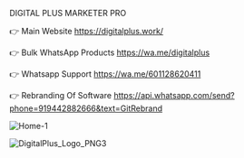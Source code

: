 DIGITAL PLUS MARKETER PRO

👉 Main Website https://digitalplus.work/

👉 Bulk WhatsApp Products https://wa.me/digitalplus

👉 Whatsapp Support https://wa.me/601128620411

👉 Rebranding Of Software https://api.whatsapp.com/send?phone=919442882666&text=GitRebrand


![Home-1](https://github.com/user-attachments/assets/e9a70b9b-c0f7-4e6d-9836-c13ac903f8c5)


![DigitalPlus_Logo_PNG3](https://github.com/user-attachments/assets/0c695ef2-9196-4a4b-a74d-6b54705faa49)
